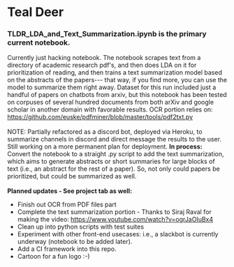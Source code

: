# Teal Deer
### TLDR_LDA_and_Text_Summarization.ipynb is the primary current notebook. 
Currently just hacking notebook. The notebook scrapes text from a directory of academic research pdf's, 
and then does LDA on it for prioritization of reading, and then trains a text summarization model based on the abstracts of the papers--- that way, if you find more, you can use the model to summarize them right away. Dataset for this run included just a handful of papers on chatbots from arxiv, but this notebook has been tested on corpuses of several hundred documents from both arXiv and google scholar in another domain with favorable results. OCR portion relies on: https://github.com/euske/pdfminer/blob/master/tools/pdf2txt.py
<br><br>
NOTE: Partially refactored as a discord bot, deployed via Heroku, to summarize channels in discord and direct message the results to the user. Still working on a more permanent plan for deployment. 
**In process:** <br>
Convert the notebook to a straight .py script to add the text summarization, which aims to generate abstracts or short summaries for large blocks
of text (i.e., an abstract for the rest of a paper). So, not only could papers be prioritized, but could be
summarized as well.
<br><br>
**Planned updates - See project tab as well:**<br>
   + Finish out OCR from PDF files part
   + Complete the text summarization portion - Thanks to Siraj Raval for making the video: https://www.youtube.com/watch?v=ogrJaOIuBx4
   + Clean up into python scripts with test suites
   + Experiment with other front-end usecases: i.e., a slackbot is currently underway (notebook to be added later). 
   + Add a CI framework into this repo.
   + Cartoon for a fun logo :-)
